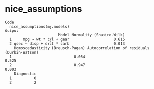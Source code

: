 # nice_assumptions

    Code
      nice_assumptions(my.models)
    Output
                            Model Normality (Shapiro-Wilk)
      1     mpg ~ wt * cyl + gear                    0.615
      2 qsec ~ disp + drat * carb                    0.013
        Homoscedasticity (Breusch-Pagan) Autocorrelation of residuals (Durbin-Watson)
      1                            0.054                                        0.525
      2                            0.947                                        0.003
        Diagnostic
      1          0
      2          2


